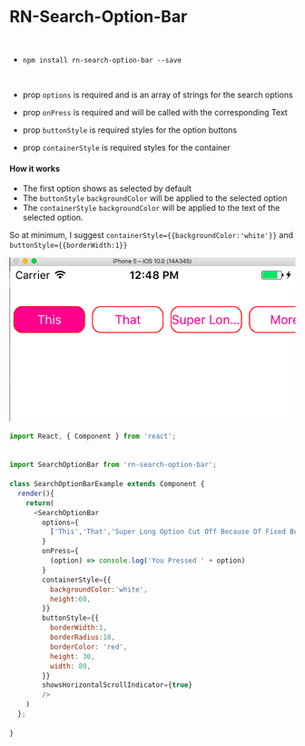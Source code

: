 # RN-Search-Option-Bar
<br>

* `npm install rn-search-option-bar --save`

<br>

* prop `options` is required and is an array of strings for the search options

* prop `onPress` is required and will be called with the corresponding Text

* prop `buttonStyle` is required styles for the option buttons

* prop `containerStyle` is required styles for the container

#### How it works

* The first option shows as selected by default
* The `buttonStyle` `backgroundColor` will be applied to the selected option
* The `containerStyle` `backgroundColor` will be applied to the text of the selected option.

So at minimum, I suggest `containerStyle={{backgroundColor:'white'}}` and `buttonStyle={{borderWidth:1}}`

![Example One](./SearchOption.png "Two Icons")


```js
import React, { Component } from 'react';


import SearchOptionBar from 'rn-search-option-bar';

class SearchOptionBarExample extends Component {
  render(){
    return(
      <SearchOptionBar
        options={
          ['This','That','Super Long Option Cut Off Because Of Fixed Button Width', 'More', 'Stuff', 'To', 'Do']
        }
        onPress={
          (option) => console.log('You Pressed ' + option)
        }
        containerStyle={{
          backgroundColor:'white',
          height:60,
        }}
        buttonStyle={{
          borderWidth:1,
          borderRadius:10,
          borderColor: 'red',
          height: 30,
          width: 80,
        }}
        showsHorizontalScrollIndicator={true}
        />
    )
  };

}
```
